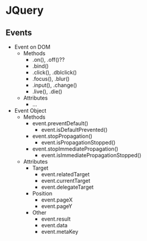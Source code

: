 # JQuery
## Events
- Event on DOM
    - Methods
        - .on(), .off()??
        - .bind()
        - .click(), .dblclick()
        - .focus(), .blur()
        - .input(), .change()
        - .live(), .die()
    - Attributes
        - ...
- Event Object
    - Methods
        - event.preventDefault()
            - event.isDefaultPrevented()
        - event.stopPropagation()
            - event.isPropagationStopped()
        - event.stopImmediatePropagation()
            - event.isImmediatePropagationStopped()
    - Attributes
        - Target
            - event.relatedTarget
            - event.currentTarget
            - event.delegateTarget
        - Position
            - event.pageX
            - event.pageY
        - Other
            - event.result
            - event.data
            - event.metaKey